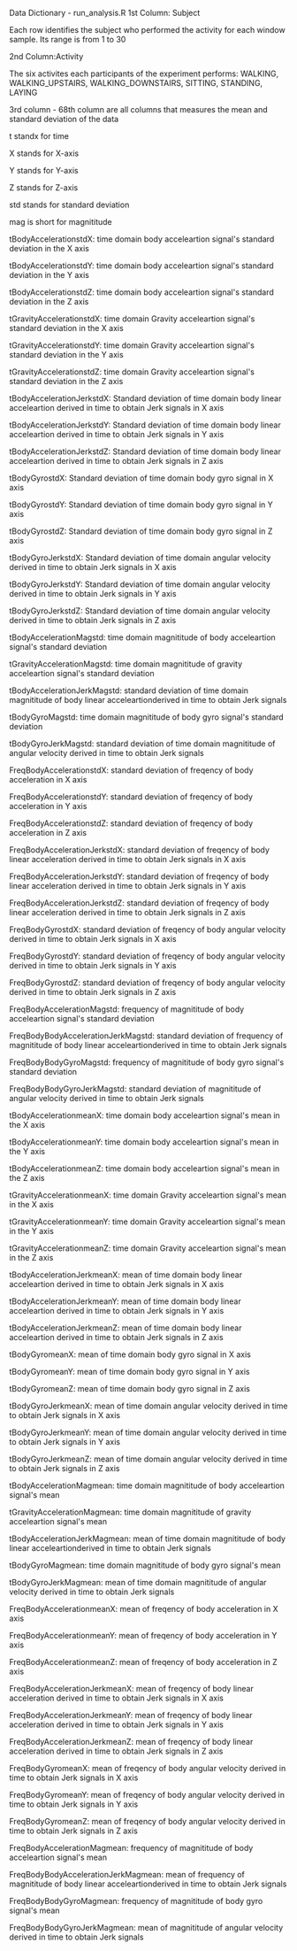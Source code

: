 Data Dictionary - run_analysis.R
1st Column: Subject 

Each row identifies the subject who performed the activity for each window sample. Its range is from 1 to 30

2nd Column:Activity

The six activites each participants of the experiment performs: WALKING, WALKING_UPSTAIRS, WALKING_DOWNSTAIRS, SITTING, STANDING, LAYING

3rd column - 68th column are all columns that measures the mean and standard deviation of the data

t standx for time

X stands for X-axis

Y stands for Y-axis

Z stands for Z-axis

std stands for standard deviation

mag is short for magnititude

tBodyAccelerationstdX: time domain body acceleartion signal's standard deviation in the X axis

tBodyAccelerationstdY: time domain body acceleartion signal's standard deviation in the Y axis

tBodyAccelerationstdZ: time domain body acceleartion signal's standard deviation in the Z axis

tGravityAccelerationstdX: time domain Gravity acceleartion signal's standard deviation in the X axis

tGravityAccelerationstdY: time domain Gravity acceleartion signal's standard deviation in the Y axis

tGravityAccelerationstdZ: time domain Gravity acceleartion signal's standard deviation in the Z axis

tBodyAccelerationJerkstdX: Standard deviation of time domain body linear acceleartion derived in time to obtain Jerk signals in X axis

tBodyAccelerationJerkstdY: Standard deviation of time domain body linear acceleartion derived in time to obtain Jerk signals in Y axis

tBodyAccelerationJerkstdZ: Standard deviation of time domain body linear acceleartion derived in time to obtain Jerk signals in Z axis

tBodyGyrostdX: Standard deviation of time domain body gyro signal in X axis

tBodyGyrostdY: Standard deviation of time domain body gyro signal in Y axis

tBodyGyrostdZ: Standard deviation of time domain body gyro signal in Z axis

tBodyGyroJerkstdX: Standard deviation of time domain angular velocity derived in time to obtain Jerk signals in X axis

tBodyGyroJerkstdY: Standard deviation of time domain angular velocity derived in time to obtain Jerk signals in Y axis

tBodyGyroJerkstdZ: Standard deviation of time domain angular velocity derived in time to obtain Jerk signals in Z axis

tBodyAccelerationMagstd: time domain magnititude of body acceleartion signal's standard deviation

tGravityAccelerationMagstd: time domain magnititude of gravity acceleartion signal's standard deviation 

tBodyAccelerationJerkMagstd: standard deviation of time domain magnititude of body linear acceleartionderived in time to obtain Jerk signals

tBodyGyroMagstd: time domain magnititude of body gyro signal's standard deviation

tBodyGyroJerkMagstd: standard deviation of time domain magnititude of  angular velocity derived in time to obtain Jerk signals

FreqBodyAccelerationstdX: standard deviation of freqency of body acceleration in X axis

FreqBodyAccelerationstdY: standard deviation of freqency of body acceleration in Y axis

FreqBodyAccelerationstdZ: standard deviation of freqency of body acceleration in Z axis

FreqBodyAccelerationJerkstdX: standard deviation of freqency of body linear acceleration derived in time to obtain Jerk signals in X axis

FreqBodyAccelerationJerkstdY: standard deviation of freqency of body linear acceleration derived in time to obtain Jerk signals in Y axis

FreqBodyAccelerationJerkstdZ: standard deviation of freqency of body linear acceleration derived in time to obtain Jerk signals in Z axis

FreqBodyGyrostdX: standard deviation of freqency of body angular velocity derived in time to obtain Jerk signals in X axis

FreqBodyGyrostdY: standard deviation of freqency of body angular velocity derived in time to obtain Jerk signals in Y axis

FreqBodyGyrostdZ: standard deviation of freqency of body angular velocity derived in time to obtain Jerk signals in Z axis

FreqBodyAccelerationMagstd: frequency of magnititude of body acceleartion signal's standard deviation

FreqBodyBodyAccelerationJerkMagstd: standard deviation of frequency of magnititude of body linear acceleartionderived in time to obtain Jerk signals

FreqBodyBodyGyroMagstd: frequency of magnititude of body gyro signal's standard deviation

FreqBodyBodyGyroJerkMagstd: standard deviation of magnititude of  angular velocity derived in time to obtain Jerk signals

tBodyAccelerationmeanX: time domain body acceleartion signal's mean in the X axis

tBodyAccelerationmeanY: time domain body acceleartion signal's mean in the Y axis

tBodyAccelerationmeanZ: time domain body acceleartion signal's mean in the Z axis

tGravityAccelerationmeanX: time domain Gravity acceleartion signal's mean in the X axis

tGravityAccelerationmeanY: time domain Gravity acceleartion signal's mean in the Y axis

tGravityAccelerationmeanZ: time domain Gravity acceleartion signal's mean in the Z axis

tBodyAccelerationJerkmeanX: mean of time domain body linear acceleartion derived in time to obtain Jerk signals in X axis

tBodyAccelerationJerkmeanY: mean of time domain body linear acceleartion derived in time to obtain Jerk signals in Y axis

tBodyAccelerationJerkmeanZ: mean of time domain body linear acceleartion derived in time to obtain Jerk signals in Z axis

tBodyGyromeanX: mean of time domain body gyro signal in X axis

tBodyGyromeanY: mean of time domain body gyro signal in Y axis

tBodyGyromeanZ: mean of time domain body gyro signal in Z axis

tBodyGyroJerkmeanX: mean of time domain angular velocity derived in time to obtain Jerk signals in X axis

tBodyGyroJerkmeanY: mean of time domain angular velocity derived in time to obtain Jerk signals in Y axis

tBodyGyroJerkmeanZ: mean of time domain angular velocity derived in time to obtain Jerk signals in Z axis

tBodyAccelerationMagmean: time domain magnititude of body acceleartion signal's mean

tGravityAccelerationMagmean: time domain magnititude of gravity acceleartion signal's mean 

tBodyAccelerationJerkMagmean: mean of time domain magnititude of body linear acceleartionderived in time to obtain Jerk signals

tBodyGyroMagmean: time domain magnititude of body gyro signal's mean

tBodyGyroJerkMagmean: mean of time domain magnititude of  angular velocity derived in time to obtain Jerk signals

FreqBodyAccelerationmeanX: mean of freqency of body acceleration in X axis

FreqBodyAccelerationmeanY: mean of freqency of body acceleration in Y axis

FreqBodyAccelerationmeanZ: mean of freqency of body acceleration in Z axis

FreqBodyAccelerationJerkmeanX: mean of freqency of body linear acceleration derived in time to obtain Jerk signals in X axis

FreqBodyAccelerationJerkmeanY: mean of freqency of body linear acceleration derived in time to obtain Jerk signals in Y axis

FreqBodyAccelerationJerkmeanZ: mean of freqency of body linear acceleration derived in time to obtain Jerk signals in Z axis

FreqBodyGyromeanX: mean of freqency of body angular velocity derived in time to obtain Jerk signals in X axis

FreqBodyGyromeanY: mean of freqency of body angular velocity derived in time to obtain Jerk signals in Y axis

FreqBodyGyromeanZ: mean of freqency of body angular velocity derived in time to obtain Jerk signals in Z axis

FreqBodyAccelerationMagmean: frequency of magnititude of body acceleartion signal's mean

FreqBodyBodyAccelerationJerkMagmean: mean of frequency of magnititude of body linear acceleartionderived in time to obtain Jerk signals

FreqBodyBodyGyroMagmean: frequency of magnititude of body gyro signal's mean

FreqBodyBodyGyroJerkMagmean: mean of magnititude of  angular velocity derived in time to obtain Jerk signals
